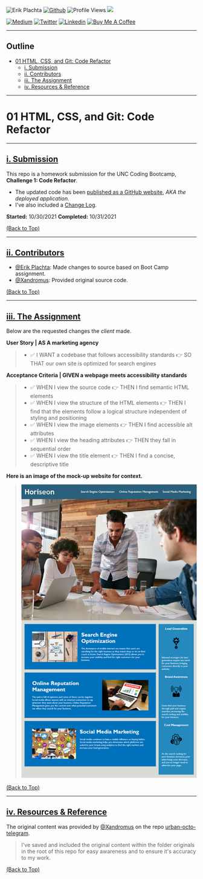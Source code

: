 <!-- HEADER START -->

![Erik Plachta](https://s.gravatar.com/avatar/cde2e5381aa5e6d8d0220c46edee8f88?s=30) 
[![Github](https://img.shields.io/badge/-@erikplachta-000?style=flat&logo=Github&logoColor=white)](https://github.com/ErikPlachta)
![Profile Views](https://gpvc.arturio.dev/erikplachta) <img src="https://img.shields.io/github/followers/erikplachta?label=Follow Me" style=" float:left, margin-right:10px" /> 

[![Medium](https://img.shields.io/badge/-blog.erikplachta.com-000000?style=flat&labelColor=000000&logo=Medium&link=http://blog.erikplachta.com/)](http://blog.erikplachta.com/)
[![Twitter](https://img.shields.io/badge/-@erikplachta-1ca0f1?style=flat&labelColor=1ca0f1&logo=twitter&logoColor=white&link=https://twitter.com/erikplachta)](https://twitter.com/erikplachta)
[![Linkedin](https://img.shields.io/badge/-@erikplachta-blue?style=flat&logo=Linkedin&logoColor=white&link=https://linkedin.com/in/erikplachta/)](https://www.linkedin.com/in/erikplachta/)
[![Buy Me A Coffee](https://img.shields.io/badge/-Buy%20Me%20A%20Coffee-FF813F?style=flat&logo=buy-me-a-coffee&logoColor=ffffff&link=https://www.buymeacoffee.com/erikplachta)](https://www.buymeacoffee.com/erikplachta)
<!-- HEADER END -->

---
<!-- OUTLINE START -->
## Outline

- [01 HTML, CSS, and Git: Code Refactor](#01-html-css-and-git-code-refactor)
  - [i. Submission](#i-submission)
  - [ii. Contributors](#ii-contributors)
  - [iii. The Assignment](#iii-the-assignment)
  - [iv. Resources & Reference](#iv-resources--reference)
<!-- OUTLINE END -->
---
<!-- TITLE START -->
# 01 HTML, CSS, and Git: Code Refactor
<!-- TITLE END -->
---
<!-- SUBMISSION START -->
## [i. Submission](#i-submission)

This repo is a homework submission for the UNC Coding Bootcamp, **Challenge 1: Code Refactor**.

- The updated code has been [published as a GitHub website](https://erikplachta.github.io/C01/), *AKA the deployed application*.
- I've also included a [Change Log](./CHANGELOG.md).

**Started:**  10/30/2021
**Completed:** 10/31/2021

[(Back to Top)](#01-html-css-and-git-code-refactor)
<!-- SUMMARY & SUBMISSION END -->

---
<!-- CONTRIBUTORS START -->
## [ii. Contributors](#ii-contributors)
- [@Erik Plachta](https://github.com/ErikPlachta): Made changes to source based on Boot Camp assignment.
- [@Xandromus](https://github.com/Xandromus): Provided original source code.

[(Back to Top)](#01-html-css-and-git-code-refactor)
<!-- CONTRIBUTORS END -->

---
<!-- ASSIGNMENT START -->
## [iii. The Assignment](#iii-the-assignment)

Below are the requested changes the *client* made.

**User Story | AS A marketing agency**

> - :white_check_mark: I WANT a codebase that follows accessibility standards :point_right: SO THAT our own site is optimized for search engines

**Acceptance Criteria | GIVEN a webpage meets accessibility standards**

> - :white_check_mark: WHEN I view the source code :point_right: THEN I find semantic HTML elements
> - :white_check_mark: WHEN I view the structure of the HTML elements :point_right: THEN I find that the elements  follow a logical structure independent of styling and positioning
> - :white_check_mark: WHEN I view the image elements :point_right: THEN I find accessible alt attributes
> - :white_check_mark: WHEN I view the heading attributes :point_right: THEN they fall in sequential order
> - :white_check_mark: WHEN I view the title element :point_right: THEN I find a concise, descriptive title

**Here is an image of the mock-up website for context.**
> ![Mock-Up](./assets/images/01-html-css-git-homework-demo.png)

[(Back to Top)](#01-html-css-and-git-code-refactor)
<!-- ASSIGNMENT END -->

---
<!-- RESOURCES & REFERENCE -->
## [iv. Resources & Reference](#iv-resources--reference)

The original content was provided by [@Xandromus](https://github.com/Xandromus) on the repo [urban-octo-telegram](https://github.com/coding-boot-camp/urban-octo-telegram).
> I've saved and included the original content within the folder originals in the root of this repo for easy awareness and to ensure it's accuracy to my work.

[(Back to Top)](#01-html-css-and-git-code-refactor)
